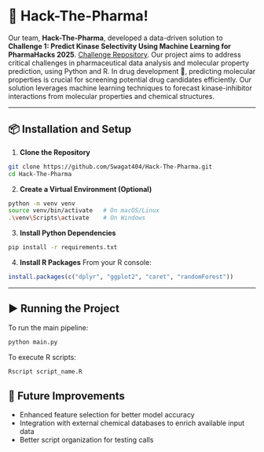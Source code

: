# 🚀 Hack-The-Pharma!

Our team, **Hack-The-Pharma**, developed a data-driven solution to **Challenge 1: Predict Kinase Selectivity Using Machine Learning for PharmaHacks 2025**. [Challenge Repository](https://github.com/devpatel30/molecular_forecaster). Our project aims to address critical challenges in pharmaceutical data analysis and molecular property prediction, using Python and R. In drug development 💊, predicting molecular properties is crucial for screening potential drug candidates efficiently. Our solution leverages machine learning techniques to forecast kinase-inhibitor interactions from molecular properties and chemical structures.

---

## 📦 Installation and Setup

1. **Clone the Repository**

```bash
git clone https://github.com/Swagat404/Hack-The-Pharma.git
cd Hack-The-Pharma
```

2. **Create a Virtual Environment (Optional)**

```bash
python -m venv venv
source venv/bin/activate   # On macOS/Linux
.\venv\Scripts\activate    # On Windows
```

3. **Install Python Dependencies**

```bash
pip install -r requirements.txt
```

4. **Install R Packages**
   From your R console:

```r
install.packages(c("dplyr", "ggplot2", "caret", "randomForest"))
```

---

## ▶️ Running the Project

To run the main pipeline:

```bash
python main.py
```

To execute R scripts:

```bash
Rscript script_name.R
```

## 🚧 Future Improvements

* Enhanced feature selection for better model accuracy
* Integration with external chemical databases to enrich available input data
* Better script organization for testing calls
